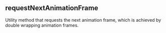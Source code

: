 ## requestNextAnimationFrame

Utility method that requests the next animation frame, which is achieved by double wrapping animation frames.
